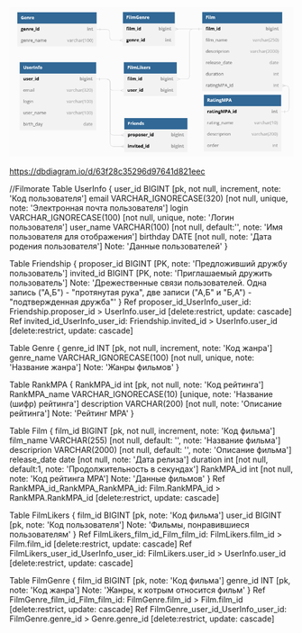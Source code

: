 ![Схема БД](https://github.com/vasilenkodm/java-filmorate/raw/main/Filmorate_database_schema.png)

https://dbdiagram.io/d/63f28c35296d97641d821eec

//Filmorate
Table UserInfo {
  user_id BIGINT [pk, not null, increment,
    note: 'Код пользователя']
  email VARCHAR_IGNORECASE(320) [not null, unique,
    note: 'Электронная почта пользователя']
  login VARCHAR_IGNORECASE(100) [not null, unique,
    note: 'Логин пользователя']
  user_name  VARCHAR(100) [not null, default:'',
    note: 'Имя пользователя для отображения']
  birthday DATE [not null,
    note: 'Дата родения пользователя']
  Note: 'Данные пользователей'
}

Table Friendship {
  proposer_id BIGINT [PK,
    note: 'Предложивший дружбу пользователь']
  invited_id BIGINT [PK,
    note: 'Приглашаемый дружить пользователь']
  Note: 'Дрежественные связи пользователей. Одна запись ("А,Б") - "протянутая рука", две записи ("А,Б" и "Б,А") - "подтвержденная дружба"'
}
Ref proposer_id_UserInfo_user_id: Friendship.proposer_id > UserInfo.user_id [delete:restrict, update: cascade]
Ref invited_id_UserInfo_user_id: Friendship.invited_id > UserInfo.user_id [delete:restrict, update: cascade]

Table Genre {
  genre_id INT [pk, not null, increment,
    note: 'Код жанра']
  genre_name VARCHAR_IGNORECASE(100) [not null, unique,
    note: 'Название жанра']
  Note: 'Жанры фильмов'
}

Table RankMPA {
  RankMPA_id int [pk, not null,
    note: 'Код рейтинга']
  RankMPA_name VARCHAR_IGNORECASE(10) [unique,
    note: 'Название (шифр) рейтинга']
  description VARCHAR(200) [not null,
    note: 'Описание рейтинга']
  Note: 'Рейтинг MPA'
}

Table Film {
  film_id BIGINT [pk, not null, increment,
    note: 'Код фильма']
  film_name VARCHAR(255) [not null, default: '',
    note: 'Название фильма']
  descriprion VARCHAR(2000) [not null, default: '',
    note: 'Описание фильма']
  release_date date [not null,
    note: 'Дата релиза']
  duration int [not null, default:1,
    note: 'Продолжительность в секундах']
  RankMPA_id int [not null,
    note: 'Код рейтинга MPA']
  Note: 'Данные фильмов'
}
Ref RankMPA_id_RankMPA_RankMPA_id: Film.RankMPA_id > RankMPA.RankMPA_id [delete:restrict, update: cascade]

Table FilmLikers {
  film_id BIGINT [pk,
    note: 'Код фильма']
  user_id BIGINT [pk,
    note: 'Код пользователя']
  Note: 'Фильмы, понравившиеся пользователям'
}
Ref FilmLikers_film_id_Film_film_id: FilmLikers.film_id > Film.film_id [delete:restrict, update: cascade]
Ref FilmLikers_user_id_UserInfo_user_id: FilmLikers.user_id > UserInfo.user_id [delete:restrict, update: cascade]

Table FilmGenre {
  film_id BIGINT [pk,
    note: 'Код фильма']
  genre_id INT [pk,
    note: 'Код жанра']
  Note: 'Жанры, к котрым относится фильм'
}
Ref FilmGenre_film_id_Film_film_id: FilmGenre.film_id > Film.film_id [delete:restrict, update: cascade]
Ref FilmGenre_user_id_UserInfo_user_id: FilmGenre.genre_id > Genre.genre_id [delete:restrict, update: cascade]


